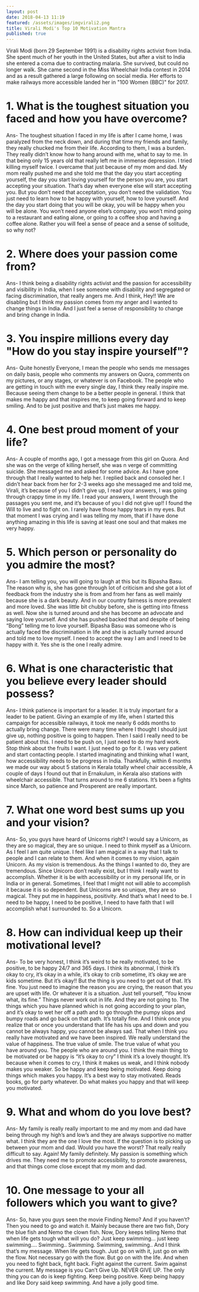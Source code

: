 ```yaml
---
layout: post
date: 2018-04-13 11:19
featured: /assets/images/imgvirali2.png
title: Virali Modi's Top 10 Motivation Mantra
published: true
---
```


<p>Virali Modi (born 29 September 1991) is a disability rights activist from India. She spent much of her youth in the United States, but after a visit to India she entered a coma due to contracting malaria. She survived, but could no longer walk. She came second in the Miss Wheelchair India contest in 2014 and as a result gathered a large following on social media. Her efforts to make railways more accessible landed her in "100 Women (BBC)" for 2017.</p>

<!--more-->

<h1>1. What is the toughest situation you faced and how you have overcome?</h1>
<p>Ans- The toughest situation I faced in my life is after I came home, I was paralyzed from the neck down, and during that time my friends and family, they really chucked me from their life. According to them, I was a burden. They really didn’t know how to hang around with me, what to say to me. In that being only 15 years old that really left me in immense depression. I tried killing myself twice. I overcame that just because of my mom and dad. My mom really pushed me and she told me that the day you start accepting yourself, the day you start loving yourself for the person you are, you start accepting your situation. That’s day when everyone else will start accepting you. But you don’t need that acceptation, you don’t need the validation. You just need to learn how to be happy with yourself, how to love yourself. And the day you start doing that you will be okay, you will be happy when you will be alone. You won’t need anyone else’s company, you won’t mind going to a restaurant and eating alone, or going to a coffee shop and having a coffee alone. Rather you will feel a sense of peace and a sense of solitude, so why not? </p>

<h1> 2. Where does your passion come from?</h1>
<p>Ans- I think being a disability rights activist and the passion for accessibility and visibility in India, when I see someone with disability and segregated or facing discrimination, that really angers me. And I think, Hey!!  We are disabling but I think my passion comes from my anger and I wanted to change things in India. And I just feel a sense of responsibility to change and bring change in India. </p> 

<h1>3. You inspire millions every day "How do you stay inspire yourself"?</h1>
 <p>Ans- Quite honestly Everyone, I mean the people who sends me messages on daily basis, people who comments my answers on Quora, comments on my pictures, or any stages, or whatever is on Facebook. The people who are getting in touch with me every single day, I think they really inspire me. Because seeing them change to be a better people in general. I think that makes me happy and that inspires me, to keep going forward and to keep smiling. And to be just positive and that’s just makes me happy.</p>

<h1>4. One best proud moment of your life?</h1>
<p>Ans- A couple of months ago, I got a message from this girl on Quora. And she was on the verge of killing herself, she was n verge of committing suicide. She messaged me and asked for some advice. As I have gone through that I really wanted to help her. I replied back and consoled her. I didn’t hear back from her for 2-3 weeks ago she messaged me and told me,  Virali, it’s because of you I didn’t give up, I read your answers, I was going through crappy time in my life. I read your answers, I went through the passages you sent me, and it’s because of you I did not give up!! I found the Will to live and to fight on. I rarely have those happy tears in my eyes. But that moment I was crying and I was telling my mom, that if I have done anything amazing in this life is saving at least one soul and that makes me very happy.</p>

<h1>5. Which person or personality do you admire the most?</h1>
<p>Ans- I am telling you, you will going to laugh at this but its Bipasha Basu. The reason why is, she has gone through lot of criticism and she got a lot of feedback from the industry she is from and from her fans as well mainly because she is a dark beauty. And in our country fairness is more prevalent and more loved. She was little bit chubby before, she is getting into fitness as well. Now she is turned around and she has become an advocate and saying love yourself. And she has pushed backed that and despite of being “Bong” telling me to love yourself. Bipasha Basu was someone who is actually faced the discrimination in life and she is actually turned around and told me to love myself. I need to accept the way I am and I need to be happy with it. Yes she is the one I really admire.</p>

<h1>6. What is one characteristic that you believe every leader should possess?</h1>
<p>Ans- I think patience is important for a leader. It is truly important for a leader to be patient. Giving an example of my life, when I started this campaign for accessible railways, it took me nearly 6 odds months to actually bring change. There were many time where I thought I should just give up, nothing positive is going to happen. Then I said I really need to be patient about this. I need to be push on, I just need to do my hard work. Stop think about the fruits I want. I just need to go for it. I was very patient and start contacting people. I started imaginating and thinking what I want, how accessibility needs to be progress in India. Thankfully, within 6 months we made our way about 5 stations in Kerala totally wheel chair accessible, A couple of days I found out that in Ernakulum, in Kerala also stations with wheelchair accessible. That turns around to me 6 stations. It’s been a fights since March, so patience and Prosperent are really important. </p>

<h1>7. What one word best sums up you and your vision?</h1>
<p>Ans- So, you guys have heard of Unicorns right? I would say a Unicorn, as they are so magical, they are so unique. I need to think myself as a Unicorn. As I feel I am quite unique. I feel like I am magical in a way that I talk to people and I can relate to them. And when it comes to my vision, again Unicorn. As my vision is tremendous. As the things I wanted to do, they are tremendous.  Since Unicorn don’t really exist, but I think I really want to accomplish. Whether it is be with accessibility or in my personal life, or in India or in general. Sometimes, I feel that I might not will able to accomplish it because it is so dependent. But Unicorns are so unique, they are so magical. They put me in happiness, positivity. And that’s what I need to be. I need to be happy, I need to be positive, I need to have faith that I will accomplish what I surrounded to. So a Unicorn.</p>

<h1>8. How can individual keep up their motivational level?</h1>
<p>Ans- To be very honest, I think it’s weird to be really motivated, to be positive, to be happy 24/7 and 365 days. I think its abnormal, I think it’s okay to cry, it’s okay in a while, it’s okay to crib sometime, it’s okay we are kids sometime. But it’s okay!! But the thing is you need to get out of that. It’s fine. You just need to imagine the reason you are crying, the reason that you are upset with life. Or whatever it is a situation. Just tell yourself, “You know what, its fine.” Things never work out in life. And they are not going to. The things which you have planned which is not going according to your plan, and it’s okay to wet her off a path and to go through the pumpy slops and bumpy roads and go back on that path. It’s totally fine. And I think once you realize that or once you understand that life has his ups and down and you cannot be always happy, you cannot be always sad. That when I think you really have motivated and we have been inspired. We really understand the value of happiness. The true value of smile. The true value of what you have around you. The people who are around you. I think the main thing to be motivated or be happy is “it’s okay to cry” I think it’s a lovely thought. It’s because when it comes to cry, I think it makes us weak, and I think nobody makes you weaker. So be happy and keep being motivated. Keep doing things which makes you happy. It’s a best way to stay motivated. Reads books, go for party whatever. Do what makes you happy and that will keep you motivated.</p>

<h1>9. What and whom do you love best? </h1>
<p>Ans- My family is really really important to me and my mom and dad have being through my high’s and low’s and they are always supportive no matter what. I think they are the one I love the most. If the question is to picking up between your mom and dad. Would you have the worst? That really really difficult to say. Again! My family definitely. My passion is something which drives me. They need me to promote accessibility, to promote awareness, and that things come close except that my mom and dad. </p>

<h1>10. One message to your all followers which you want to give?</h1>
<p>Ans- So, have you guys seen the movie Finding Nemo? And if you haven’t? Then you need to go and watch it. Mainly because there are two fish, Dory the blue fish and Nemo the clown fish. Now, Dory keeps telling Nemo that when life gets tough what will you do? Just keep swimming… just keep swimming…. Swimming.. Swimming. Swimming, swimming.. And I think that’s my message. When life gets tough. Just go on with it, just go on with the flow. Not necessary go with the flow. But go on with the life. And when you need to fight back, fight back. Fight against the current. Swim against the current. My message is you Can’t Give Up.    NEVER GIVE UP. The only thing you can do is keep fighting. Keep being positive. Keep being happy and like Dory said keep swimming. And have a jolly good time.</p>



